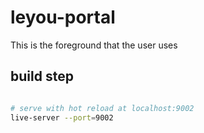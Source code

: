 # leyou-portal
This is the foreground that the user uses

## build step

``` bash

# serve with hot reload at localhost:9002
live-server --port=9002 

```
